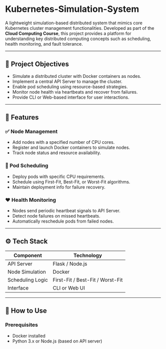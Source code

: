 ﻿# Kubernetes-Simulation-System
A lightweight simulation-based distributed system that mimics core Kubernetes cluster management functionalities. Developed as part of the **Cloud Computing Course**, this project provides a platform for understanding key distributed computing concepts such as scheduling, health monitoring, and fault tolerance.

---

## 📌 Project Objectives

- Simulate a distributed cluster with Docker containers as nodes.
- Implement a central API Server to manage the cluster.
- Enable pod scheduling using resource-based strategies.
- Monitor node health via heartbeats and recover from failures.
- Provide CLI or Web-based interface for user interactions.

---

## 🧰 Features

### ✅ Node Management
- Add nodes with a specified number of CPU cores.
- Register and launch Docker containers to simulate nodes.
- Track node status and resource availability.

### 🧠 Pod Scheduling
- Deploy pods with specific CPU requirements.
- Schedule using First-Fit, Best-Fit, or Worst-Fit algorithms.
- Maintain deployment info for failure recovery.

### ❤️ Health Monitoring
- Nodes send periodic heartbeat signals to API Server.
- Detect node failures on missed heartbeats.
- Automatically reschedule pods from failed nodes.

---
## ⚙️ Tech Stack

| Component        | Technology              |
|------------------|--------------------------|
| API Server        | Flask / Node.js          |
| Node Simulation   | Docker                   |
| Scheduling Logic  | First-Fit / Best-Fit / Worst-Fit |
| Interface         | CLI or Web UI            |

---

## 🚀 How to Use

### Prerequisites
- Docker installed
- Python 3.x or Node.js (based on API server)
